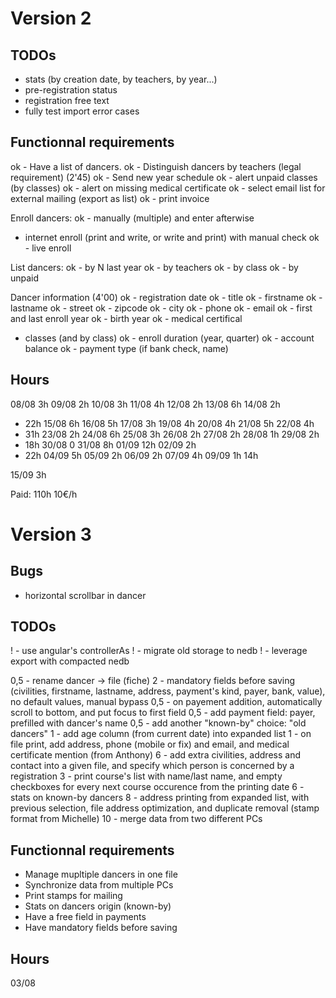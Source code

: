 # Version 2

## TODOs

- stats (by creation date, by teachers, by year...)
- pre-registration status
- registration free text
- fully test import error cases

## Functionnal requirements

ok - Have a list of dancers.
ok - Distinguish dancers by teachers (legal requirement) (2'45)
ok - Send new year schedule
ok - alert unpaid classes (by classes)
ok - alert on missing medical certificate
ok - select email list for external mailing (export as list)
ok - print invoice

Enroll dancers:
ok - manually (multiple) and enter afterwise
- internet enroll (print and write, or write and print) with manual check
ok - live enroll

List dancers:
ok - by N last year
ok - by teachers
ok - by class
ok - by unpaid

Dancer information (4'00) 
ok - registration date
ok - title
ok - firstname
ok - lastname
ok - street
ok - zipcode
ok - city
ok - phone
ok - email
ok - first and last enroll year
ok - birth year
ok - medical certifical 
- classes (and by class)
  ok - enroll duration (year, quarter)
  ok - account balance 
  ok - payment type (if bank check, name)

## Hours

08/08 3h
09/08 2h
10/08 3h
11/08 4h
12/08 2h
13/08 6h
14/08 2h
- 22h
15/08 6h
16/08 5h
17/08 3h
19/08 4h
20/08 4h
21/08 5h
22/08 4h
- 31h
23/08 2h
24/08 6h
25/08 3h
26/08 2h
27/08 2h
28/08 1h
29/08 2h
- 18h
30/08 0
31/08 8h
01/09 12h
02/09 2h
- 22h
04/09 5h
05/09 2h
06/09 2h
07/09 4h
09/09 1h
14h

15/09 3h

Paid: 110h 10€/h

# Version 3

## Bugs

- horizontal scrollbar in dancer

## TODOs 

! - use angular's controllerAs
! - migrate old storage to nedb
! - leverage export with compacted nedb 

0,5 - rename dancer -> file (fiche)
  2 - mandatory fields before saving (civilities, firstname, lastname, address, payment's kind, payer, bank, value), no default values, manual bypass
0,5 - on payement addition, automatically scroll to bottom, and put focus to first field
0,5 - add payment field: payer, prefilled with dancer's name
0,5 - add another "known-by" choice: "old dancers"
  1 - add age column (from current date) into expanded list
  1 - on file print, add address, phone (mobile or fix) and email, and medical certificate mention (from Anthony)
  6 - add extra civilities, address and contact into a given file, and specify which person is concerned by a registration
  3 - print course's list with name/last name, and empty checkboxes for every next course occurence from the printing date
  6 - stats on known-by dancers 
  8 - address printing from expanded list, with previous selection, file address optimization, and duplicate removal (stamp format from Michelle)
 10 - merge data from two different PCs

## Functionnal requirements

- Manage mupltiple dancers in one file
- Synchronize data from multiple PCs
- Print stamps for mailing
- Stats on dancers origin (known-by)
- Have a free field in payments
- Have mandatory fields before saving

## Hours

03/08